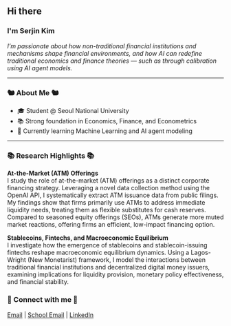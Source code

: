 ## Hi there
### I'm Serjin Kim 

*I’m passionate about how non-traditional financial institutions and mechanisms shape financial environments, and how AI can redefine traditional economics and finance theories — such as through calibration using AI agent models.*

---

### 🐿️ About Me 🐿️
- 🎓 Student @ Seoul National University
- 📚 Strong foundation in Economics, Finance, and Econometrics
- 🤖 Currently learning Machine Learning and AI agent modeling

---

### 📚 Research Highlights 📚

**At-the-Market (ATM) Offerings**  
I study the role of at-the-market (ATM) offerings as a distinct corporate financing strategy. Leveraging a novel data collection method using the OpenAI API, I systematically extract ATM issuance data from public filings.  
My findings show that firms primarily use ATMs to address immediate liquidity needs, treating them as flexible substitutes for cash reserves. Compared to seasoned equity offerings (SEOs), ATMs generate more muted market reactions, offering firms an efficient, low-impact financing option.

**Stablecoins, Fintechs, and Macroeconomic Equilibrium**  
I investigate how the emergence of stablecoins and stablecoin-issuing fintechs reshape macroeconomic equilibrium dynamics. Using a Lagos-Wright (New Monetarist) framework, I model the interactions between traditional financial institutions and decentralized digital money issuers, examining implications for liquidity provision, monetary policy effectiveness, and financial stability.


### 🤝 Connect with me 🤝
[Email](usalyha@gmail.com) | [School Email](usalyha@snu.ac.kr) | [LinkedIn](http://www.linkedin.com/in/serjin-kim-b899b4274)

